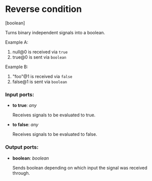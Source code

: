 # Reverse condition

[boolean]

Turns binary independent signals into a boolean.

Example A:
1. null@0 is received via `true`
2. true@0 is sent via `boolean`

Example B:
1. "foo"@1 is received via `false`
2. false@1 is sent via `boolean`

### Input ports:

* __to true__: _any_

    Receives signals to be evaluated to true.



* __to false__: _any_

    Receives signals to be evaluated to false.



### Output ports:

* __boolean__: _boolean_

    Sends boolean depending on which input the signal was received through.



